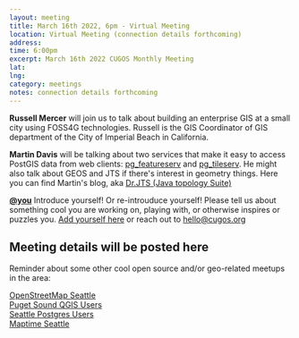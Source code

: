 ```yaml
---
layout: meeting
title: March 16th 2022, 6pm - Virtual Meeting
location: Virtual Meeting (connection details forthcoming)
address:
time: 6:00pm
excerpt: March 16th 2022 CUGOS Monthly Meeting
lat:
lng:
category: meetings
notes: connection details forthcoming
---
```


**Russell Mercer** will join us to talk about building an enterprise GIS at a small city using FOSS4G technologies. Russell is the GIS Coordinator of GIS department of the City of Imperial Beach in California.

**Martin Davis** will be talking about two services that make it easy to access PostGIS data from web clients: [pg_featureserv](https://github.com/CrunchyData/pg_featureserv) and [pg_tileserv](https://github.com/CrunchyData/pg_tileserv).  He might also talk about GEOS and JTS if there's interest in geometry things. 
Here you can find Martin's blog, aka [Dr.JTS (Java topology Suite)](http://lin-ear-th-inking.blogspot.com/)

**[@you](http://cugos.org/people/)** Introduce yourself! Or re-introuduce yourself! Please tell us about something cool you are working on, playing with, or otherwise inspires or puzzles you. [Add yourself here](https://github.com/cugos/cugos.github.com/blob/master/meetings/_posts/2022-02-16-cugos_monthly.md) or reach out to hello@cugos.org

## Meeting details will be posted here



Reminder about some other cool open source and/or geo-related meetups in the area:

[OpenStreetMap Seattle](https://www.meetup.com/OpenStreetMap-Seattle/)  
[Puget Sound QGIS Users](https://www.meetup.com/Puget-Sound-QGIS-Users-Group/)  
[Seattle Postgres Users](https://www.meetup.com/Seattle-Postgres/)  
[Maptime Seattle](https://www.meetup.com/MaptimeSEA/)
